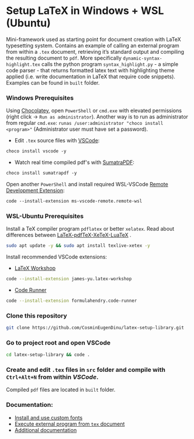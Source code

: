 # Setup LaTeX in Windows + WSL (Ubuntu)
Mini-framework used as starting point for document creation with LaTeX typesetting system. Contains an example of calling an external program from within a `.tex` document, retrieving it’s standard output and compiling the resulting document to `pdf`. More specifically `dynamic-syntax-highlight.tex` calls the python program `syntax_highlight.py` - a simple code parser - that returns formatted latex text with highlighting theme applied (i.e. write documentation in LaTeX that require code snippets). Examples can be found in `built` folder.

### Windows Prerequisites
Using [Chocolatey](https://chocolatey.org/install), open `PowerShell` or `cmd.exe` with elevated permissions (right click -> `Run as administrator`).
Another way is to run as administrator from regular `cmd.exe`: `runas /user:administrator "choco install <program>"` (Administrator user must have set a password).
- Edit `.tex` source files with [VSCode](https://code.visualstudio.com/docs/remote/wsl):
```ps
choco install vscode -y
```
- Watch real time compiled pdf's with [SumatraPDF](https://www.sumatrapdfreader.org/free-pdf-reader):
```ps
choco install sumatrapdf -y
```
Open another `PowerShell` and install required WSL-VSCode [Remote Development Extension](https://marketplace.visualstudio.com/items?itemName=ms-vscode-remote.vscode-remote-extensionpack):
```ps
code --install-extension ms-vscode-remote.remote-wsl
```

### WSL-Ubuntu Prerequisites
Install a TeX compiler program `pdflatex` or better `xelatex`. Read about differences between [LaTeX-pdfTeX-XeTeX-LuaTeX](https://www.overleaf.com/learn/latex/Articles/The_TeX_family_tree:_LaTeX,_pdfTeX,_XeTeX,_LuaTeX_and_ConTeXt) .
```bash
sudo apt update -y && sudo apt install texlive-xetex -y
```
Install recommended VSCode extensions:
- [LaTeX Workshop](https://marketplace.visualstudio.com/items?itemName=James-Yu.latex-workshop)
```bash
code --install-extension james-yu.latex-workshop
```
- [Code Runner](https://marketplace.visualstudio.com/items?itemName=formulahendry.code-runner)
```bash
code --install-extension formulahendry.code-runner
```
### Clone this repository
```bash
git clone https://github.com/CosminEugenDinu/latex-setup-library.git
```
### Go to project root and open VSCode
```bash
cd latex-setup-library && code .
```

### Create and edit `.tex` files in `src` folder and compile with `Ctrl+Alt+N` from within *VSCode*.
Compiled `pdf` files are located in `built` folder.

### Documentation:
- [Install and use custom fonts](docs/custom-fonts.md)
- [Execute external program from `tex` document](docs/execute-external-program.md)
- [Additional documentation](docs/additional-documentation.md)
